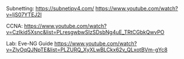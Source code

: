 Subnetting:
https://subnetipv4.com/
https://www.youtube.com/watch?v=ljS07YTEJ2I

CCNA:
https://www.youtube.com/watch?v=CzIkid5Xsnc&list=PLresgwbwSIzSDsbNg4uE_TRtCGbkQwvPO


Lab:
Eve-NG Guide https://www.youtube.com/watch?v=ZlyOqQJNpTE&list=PLZURQ_XyXLwBLCkx62v_QLxotBVm-gYc8